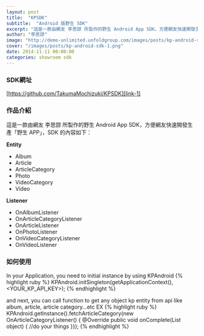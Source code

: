 ```yaml
---
layout: post
title:  "KPSDK"
subtitle:  "Android 版野生 SDK"
excerpt: "這是一款由網友 李思諒 所製作的野生 Android App SDK，方便網友快速開發生產「野生 APP」"
author: "李思諒"
image: "http://demo-unlimited.unfoldgroup.com/images/posts/kp-android-sdk-fb.png"
cover: "/images/posts/kp-android-sdk-1.png"
date: 2014-11-11 00:00:00
categories: showroom sdk
---
```


[link-1]:https://github.com/TakumaMochizuki/KPSDK
[link-2]:https://github.com/TakumaMochizuki/KPAPP

### SDK網址
[https://github.com/TakumaMochizuki/KPSDK][link-1]

### 作品介紹

這是一款由網友 李思諒 所製作的野生 Android App SDK，方便網友快速開發生產「野生 APP」，SDK 的內容如下：

<strong>Entity</strong>

- Album
- Article
- ArticleCategory
- Photo
- VideoCategory
- Video

<strong>Listener</strong>

- OnAlbumListener
- OnArticleCategoryListener
- OnArticleListener
- OnPhotoListener
- OnVideoCategoryListener
- OnVideoListener

### 如何使用
In your Application, you need to initial instance by using KPAndroid
{% highlight ruby %}
KPAndroid.initSingleton(getApplicationContext(), <YOUR_KP_API_KEY>);
{% endhighlight %}

and next, you can call function to get any object kp entity from api like album, article, article category...etc
EX
{% highlight ruby %}
KPAndroid.getInstance().fetchArticleCategory(new OnArticleCategoryListener() {
    @Override
    public void onComplete(List<ArticleCategory> object) {
        //do your things
    }});
{% endhighlight %}

